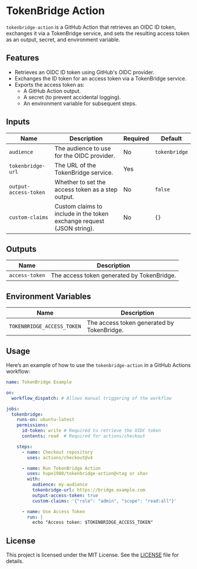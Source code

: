# TokenBridge Action

`tokenbridge-action` is a GitHub Action that retrieves an OIDC ID token, exchanges it via a TokenBridge service, and sets the resulting access token as an output, secret, and environment variable.

## Features

- Retrieves an OIDC ID token using GitHub's OIDC provider.
- Exchanges the ID token for an access token via a TokenBridge service.
- Exports the access token as:
  - A GitHub Action output.
  - A secret (to prevent accidental logging).
  - An environment variable for subsequent steps.

## Inputs

| Name                  | Description                                              | Required | Default       |
|-----------------------|----------------------------------------------------------|----------|---------------|
| `audience`            | The audience to use for the OIDC provider.               | No       | `tokenbridge` |
| `tokenbridge-url`     | The URL of the TokenBridge service.                      | Yes      |               |
| `output-access-token` | Whether to set the access token as a step output.        | No       | `false`       |
| `custom-claims`       | Custom claims to include in the token exchange request (JSON string). | No | `{}` |

## Outputs

| Name            | Description                              |
|------------------|------------------------------------------|
| `access-token`   | The access token generated by TokenBridge. |

## Environment Variables

| Name                       | Description                              |
|----------------------------|------------------------------------------|
| `TOKENBRIDGE_ACCESS_TOKEN` | The access token generated by TokenBridge. |

## Usage

Here’s an example of how to use the `tokenbridge-action` in a GitHub Actions workflow:

```yaml
name: TokenBridge Example

on:
  workflow_dispatch: # Allows manual triggering of the workflow

jobs:
  tokenbridge:
    runs-on: ubuntu-latest
    permissions:
      id-token: write # Required to retrieve the OIDC token
      contents: read  # Required for actions/checkout

    steps:
      - name: Checkout repository
        uses: actions/checkout@v4

      - name: Run TokenBridge Action
        uses: hupe1980/tokenbridge-action@<tag or sha>
        with:
          audience: my-audience
          tokenbridge-url: https://bridge.example.com
          output-access-token: true
          custom-claims: '{"role": "admin", "scope": "read:all"}'

      - name: Use Access Token
        run: |
          echo "Access token: $TOKENBRIDGE_ACCESS_TOKEN"
```

## License

This project is licensed under the MIT License. See the [LICENSE](LICENSE) file for details.
